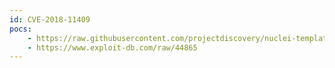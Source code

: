 ```yaml
---
id: CVE-2018-11409
pocs:
    - https://raw.githubusercontent.com/projectdiscovery/nuclei-templates/master/cves/CVE-2018-11409.yaml
    - https://www.exploit-db.com/raw/44865
---
```

